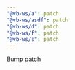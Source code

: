 ```yaml
---
"@vb-ws/a": patch
"@vb-ws/asdf": patch
"@vb-ws/d": patch
"@vb-ws/f": patch
"@vb-ws/s": patch
---
```


Bump patch
